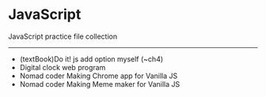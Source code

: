 # JavaScript
JavaScript practice file collection

--------------------------------

- (textBook)Do it! js add option myself (~ch4)
- Digital clock web program
- Nomad coder Making Chrome app for Vanilla JS
- Nomad coder Making Meme maker for Vanilla JS
